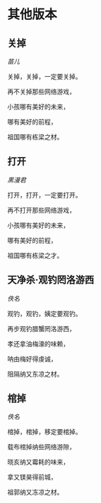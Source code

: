 # 其他版本

## 关掉

_苗儿_

关掉，关掉，一定要关掉。

再不关掉那些网络游戏，

小孩哪有美好的未来，

哪有美好的前程，

祖国哪有栋梁之材。

## 打开

_黑漫君_

打开，打开，一定要打开。

再不打开那些网络游戏，

小孩哪有美好的未来，

哪有美好的前程，

祖国哪有栋梁之才。

## 天净杀·观钓罔洛游西

_佚名_

观钓，观钓，姨定要观钓。

再步观钓腊蟹罔洛游西，

孝还拿油梅濠的味赖，

呐由梅好得虔诚，

阻隔纳又东凉之材。

## 棺掉

_佚名_

棺掉，棺掉，移定要棺掉。

载布棺掉纳些网络游隙，

晓亥纳又霉耗的味来，

拿又镁昊得前城，

祖郭纳又冻凉之材。

